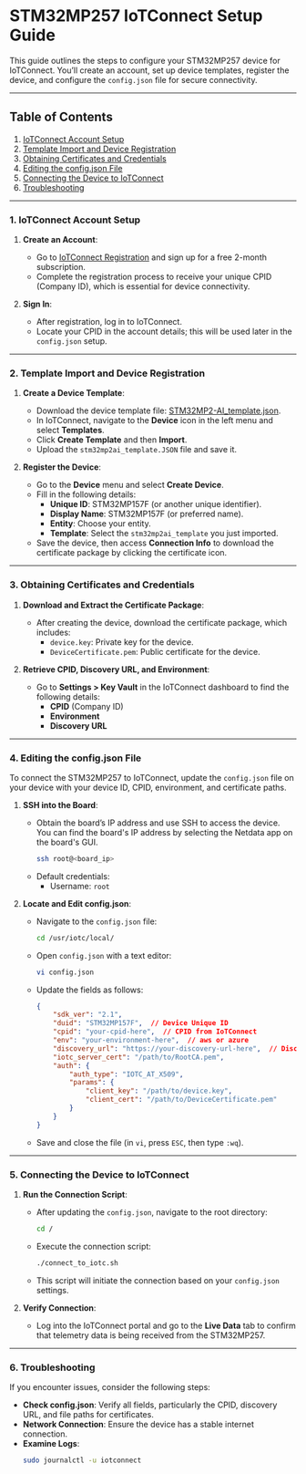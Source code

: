 # STM32MP257 IoTConnect Setup Guide

This guide outlines the steps to configure your STM32MP257 device for IoTConnect. You’ll create an account, set up device templates, register the device, and configure the `config.json` file for secure connectivity.

---

## Table of Contents

1. [IoTConnect Account Setup](#iotconnect-account-setup)
2. [Template Import and Device Registration](#template-import-and-device-registration)
3. [Obtaining Certificates and Credentials](#obtaining-certificates-and-credentials)
4. [Editing the config.json File](#editing-the-configjson-file)
5. [Connecting the Device to IoTConnect](#connecting-the-device-to-iotconnect)
6. [Troubleshooting](#troubleshooting)

---

### 1. IoTConnect Account Setup

1. **Create an Account**:
   - Go to [IoTConnect Registration](https://iotconnect.io/) and sign up for a free 2-month subscription.
   - Complete the registration process to receive your unique CPID (Company ID), which is essential for device connectivity.

2. **Sign In**:
   - After registration, log in to IoTConnect.
   - Locate your CPID in the account details; this will be used later in the `config.json` setup.

---

### 2. Template Import and Device Registration

1. **Create a Device Template**:
   - Download the device template file: [STM32MP2-AI_template.json](./device-templates/stm32mp2ai_template.JSON).
   - In IoTConnect, navigate to the **Device** icon in the left menu and select **Templates**.
   - Click **Create Template** and then **Import**.
   - Upload the `stm32mp2ai_template.JSON` file and save it.

2. **Register the Device**:
   - Go to the **Device** menu and select **Create Device**.
   - Fill in the following details:
     - **Unique ID**: STM32MP157F (or another unique identifier).
     - **Display Name**: STM32MP157F (or preferred name).
     - **Entity**: Choose your entity.
     - **Template**: Select the `stm32mp2ai_template` you just imported.
   - Save the device, then access **Connection Info** to download the certificate package by clicking the certificate icon.

---

### 3. Obtaining Certificates and Credentials

1. **Download and Extract the Certificate Package**:
   - After creating the device, download the certificate package, which includes:
     - `device.key`: Private key for the device.
     - `DeviceCertificate.pem`: Public certificate for the device.

2. **Retrieve CPID, Discovery URL, and Environment**:
   - Go to **Settings > Key Vault** in the IoTConnect dashboard to find the following details:
     - **CPID** (Company ID)
     - **Environment**
     - **Discovery URL**

---

### 4. Editing the config.json File

To connect the STM32MP257 to IoTConnect, update the `config.json` file on your device with your device ID, CPID, environment, and certificate paths.

1. **SSH into the Board**:
   - Obtain the board’s IP address and use SSH to access the device. You can find the board's IP address by selecting the Netdata app on the board's GUI.
     ```bash
     ssh root@<board_ip>
     ```
   - Default credentials:
     - Username: `root`

2. **Locate and Edit config.json**:
   - Navigate to the `config.json` file:
     ```bash
     cd /usr/iotc/local/
     ```
   - Open `config.json` with a text editor:
     ```bash
     vi config.json
     ```
   - Update the fields as follows:
     ```json
     {
         "sdk_ver": "2.1",
         "duid": "STM32MP157F",  // Device Unique ID
         "cpid": "your-cpid-here",  // CPID from IoTConnect
         "env": "your-environment-here",  // aws or azure
         "discovery_url": "https://your-discovery-url-here",  // Discovery URL
         "iotc_server_cert": "/path/to/RootCA.pem",
         "auth": {
             "auth_type": "IOTC_AT_X509",
             "params": {
                 "client_key": "/path/to/device.key",
                 "client_cert": "/path/to/DeviceCertificate.pem"
             }
         }
     }
     ```
   - Save and close the file (in `vi`, press `ESC`, then type `:wq`).

---

### 5. Connecting the Device to IoTConnect

1. **Run the Connection Script**:
   - After updating the `config.json`, navigate to the root directory:
     ```bash
     cd /
     ```
   - Execute the connection script:
     ```bash
     ./connect_to_iotc.sh
     ```
   - This script will initiate the connection based on your `config.json` settings.

2. **Verify Connection**:
   - Log into the IoTConnect portal and go to the **Live Data** tab to confirm that telemetry data is being received from the STM32MP257.

---

### 6. Troubleshooting

If you encounter issues, consider the following steps:

- **Check config.json**: Verify all fields, particularly the CPID, discovery URL, and file paths for certificates.
- **Network Connection**: Ensure the device has a stable internet connection.
- **Examine Logs**:
   ```bash
   sudo journalctl -u iotconnect
